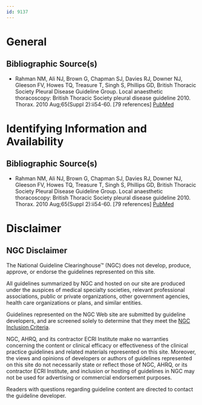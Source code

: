 ```yaml
---
id: 9137
---
```


# General

## Bibliographic Source(s)

- Rahman NM, Ali NJ, Brown G, Chapman SJ, Davies RJ, Downer NJ, Gleeson FV, Howes TQ, Treasure T, Singh S, Phillips GD, British Thoracic Society Pleural Disease Guideline Group. Local anaesthetic thoracoscopy: British Thoracic Society pleural disease guideline 2010. Thorax. 2010 Aug;65(Suppl 2):ii54-60. [79 references] [ PubMed ](http://www.ncbi.nlm.nih.gov/entrez/query.fcgi?cmd=Retrieve&db=pubmed&dopt=Abstract&list_uids=20696694)

# Identifying Information and Availability

## Bibliographic Source(s)

- Rahman NM, Ali NJ, Brown G, Chapman SJ, Davies RJ, Downer NJ, Gleeson FV, Howes TQ, Treasure T, Singh S, Phillips GD, British Thoracic Society Pleural Disease Guideline Group. Local anaesthetic thoracoscopy: British Thoracic Society pleural disease guideline 2010. Thorax. 2010 Aug;65(Suppl 2):ii54-60. [79 references] [ PubMed ](http://www.ncbi.nlm.nih.gov/entrez/query.fcgi?cmd=Retrieve&db=pubmed&dopt=Abstract&list_uids=20696694)

# Disclaimer

## NGC Disclaimer

The National Guideline Clearinghouse™ (NGC) does not develop, produce, approve, or endorse the guidelines represented on this site.

All guidelines summarized by NGC and hosted on our site are produced under the auspices of medical specialty societies, relevant professional associations, public or private organizations, other government agencies, health care organizations or plans, and similar entities.

Guidelines represented on the NGC Web site are submitted by guideline developers, and are screened solely to determine that they meet the [NGC Inclusion Criteria](/help-and-about/summaries/inclusion-criteria).

NGC, AHRQ, and its contractor ECRI Institute make no warranties concerning the content or clinical efficacy or effectiveness of the clinical practice guidelines and related materials represented on this site. Moreover, the views and opinions of developers or authors of guidelines represented on this site do not necessarily state or reflect those of NGC, AHRQ, or its contractor ECRI Institute, and inclusion or hosting of guidelines in NGC may not be used for advertising or commercial endorsement purposes.

Readers with questions regarding guideline content are directed to contact the guideline developer.

